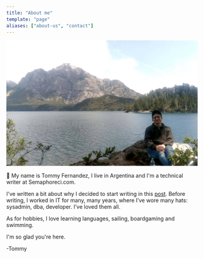 ```yaml
---
title: "About me"
template: "page"
aliases: ["about-us", "contact"]
---
```


![Me](/images/mountains.jpg)

👋 My name is Tommy Fernandez, I live in Argentina and I'm a technical writer at Semaphoreci.com.

I've written a bit about why I decided to start writing in this [post](/posts/what-got-me-writing). Before writing, I worked in IT for many, many years, where I’ve wore many hats: sysadmin, dba, developer. I’ve loved them all.

As for hobbies, I love learning languages, sailing, boardgaming and swimming. 

I'm so glad you're here.

-Tommy

